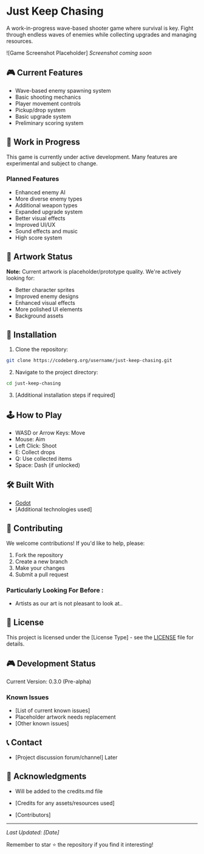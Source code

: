 # Just Keep Chasing

A work-in-progress wave-based shooter game where survival is key. Fight through endless waves of enemies while collecting upgrades and managing resources.

![Game Screenshot Placeholder]
*Screenshot coming soon*

## 🎮 Current Features

- Wave-based enemy spawning system
- Basic shooting mechanics
- Player movement controls
- Pickup/drop system
- Basic upgrade system
- Preliminary scoring system

## 🚧 Work in Progress

This game is currently under active development. Many features are experimental and subject to change.

### Planned Features
- Enhanced enemy AI
- More diverse enemy types
- Additional weapon types
- Expanded upgrade system
- Better visual effects
- Improved UI/UX
- Sound effects and music
- High score system

## 🎨 Artwork Status

**Note:** Current artwork is placeholder/prototype quality. We're actively looking for:
- Better character sprites
- Improved enemy designs
- Enhanced visual effects
- More polished UI elements
- Background assets

## 🔧 Installation

1. Clone the repository:
```bash
git clone https://codeberg.org/username/just-keep-chasing.git
```

2. Navigate to the project directory:
```bash
cd just-keep-chasing
```

3. [Additional installation steps if required]

## 🕹️ How to Play

- WASD or Arrow Keys: Move
- Mouse: Aim
- Left Click: Shoot
- E: Collect drops
- Q: Use collected items
- Space: Dash (if unlocked)

## 🛠️ Built With

- [Godot](https://godotengine.org/)
- [Additional technologies used]

## 👥 Contributing

We welcome contributions! If you'd like to help, please:

1. Fork the repository
2. Create a new branch
3. Make your changes
4. Submit a pull request

### Particularly Looking For Before :
- Artists as our art is not pleasant to look at..


## 📝 License

This project is licensed under the [License Type] - see the [LICENSE](LICENSE) file for details.

## 🎮 Development Status

Current Version: 0.3.0 (Pre-alpha)

### Known Issues
- [List of current known issues]
- Placeholder artwork needs replacement
- [Other known issues]

## 📞 Contact

- [Project discussion forum/channel] Later

## 🙏 Acknowledgments

- Will be added to the credits.md file

- [Credits for any assets/resources used]
- [Contributors]

---

*Last Updated: [Date]*

Remember to star ⭐ the repository if you find it interesting!